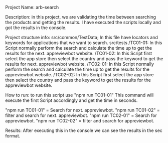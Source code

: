 Project Name: arb-search

Description: in this project, we are validating the time between searching the products and getting the results. I have executed the scripts locally and got the results in the console. 

Project structure info:
src/common/TestData; In this file have locators and keywords for applications that we want to search.
src/tests
/TC01-01: In this Script normally perform the search and calculate the time up to get the results for the next.  appreviewbot website.
/TC01-02: In this Script first select the app store then select the country and pass the keyword to get the results for next. appreviewbot website.
/TC02-01: In this Script normally perform the search and calculate the time up to get the results for the appreviewbot website.
/TC02-02: In this Script first select the app store then select the country and pass the keyword to get the results for the appreviewbot website.

How to run: to run this script use "npm run TC01-01" This command will execute the first Script accordingly and get the time in seconds.

"npm run TC01-01" = Search for next. appreviewbot.
"npm run TC01-02" = filter and search for next. appreviewbot.
"npm run TC02-01" = Search for appreviewbot.
"npm run TC02-02" = filter and search for appreviewbot. 

Results: After executing this in the console we can see the results in the sec format.

